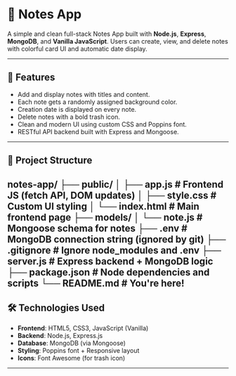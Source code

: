 # 📝 Notes App

A simple and clean full-stack Notes App built with **Node.js**, **Express**, **MongoDB**, and **Vanilla JavaScript**. Users can create, view, and delete notes with colorful card UI and automatic date display.

---

## 🚀 Features

-  Add and display notes with titles and content.
-  Each note gets a randomly assigned background color.
-  Creation date is displayed on every note.
-  Delete notes with a bold trash icon.
-  Clean and modern UI using custom CSS and Poppins font.
-  RESTful API backend built with Express and Mongoose.

---

## 📁 Project Structure
notes-app/
├── public/
│ ├── app.js # Frontend JS (fetch API, DOM updates)
│ ├── style.css # Custom UI styling
│ └── index.html # Main frontend page
├── models/
│ └── note.js # Mongoose schema for notes
├── .env # MongoDB connection string (ignored by git)
├── .gitignore # Ignore node_modules and .env
├── server.js # Express backend + MongoDB logic
├── package.json # Node dependencies and scripts
└── README.md # You're here!
---

## 🛠️ Technologies Used

- **Frontend**: HTML5, CSS3, JavaScript (Vanilla)
- **Backend**: Node.js, Express.js
- **Database**: MongoDB (via Mongoose)
- **Styling**: Poppins font + Responsive layout
- **Icons**: Font Awesome (for trash icon)

---

